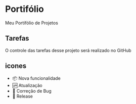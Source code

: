 # Portifólio
Meu Portifólio de Projetos

## Tarefas
O controle das tarefas desse projeto será realizado no GitHub

## icones

- :package: Nova funcionalidade
- :up: Atualização
- :bug: Correção de Bug
- :checkered_flag: Release
